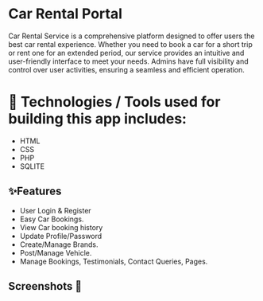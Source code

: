 # Car Rental Portal
Car Rental Service is a comprehensive platform designed to offer users the best car rental experience. Whether you need to book a car for a short trip or rent one for an extended period, our service provides an intuitive and user-friendly interface to meet your needs. Admins have full visibility and control over user activities, ensuring a seamless and efficient operation.
# 📱 Technologies / Tools used for building this app includes:
- HTML
- CSS
- PHP
- SQLITE

## ✨Features

- User Login & Register
- Easy Car Bookings.
- View Car booking history
- Update Profile/Password
- Create/Manage Brands.
- Post/Manage Vehicle.
- Manage Bookings, Testimonials, Contact Queries, Pages.

## Screenshots 📱
 
